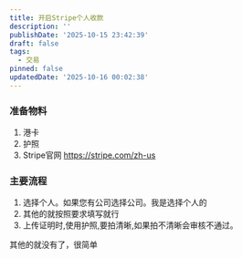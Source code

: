 ```yaml
---
title: 开启Stripe个人收款
description: ''
publishDate: '2025-10-15 23:42:39'
draft: false
tags:
  - 交易
pinned: false
updatedDate: '2025-10-16 00:02:38'
---
```

### 准备物料
1. 港卡
2. 护照
3. Stripe官网 https://stripe.com/zh-us


### 主要流程
1. 选择个人。如果您有公司选择公司。我是选择个人的
2. 其他的就按照要求填写就行
3. 上传证明时,使用护照,要拍清晰,如果拍不清晰会审核不通过。

其他的就没有了，很简单
